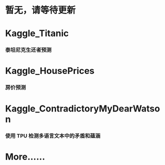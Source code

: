 # 暂无，请等待更新

# Kaggle_Titanic
### 泰坦尼克生还者预测
# Kaggle_HousePrices
### 房价预测
# Kaggle_ContradictoryMyDearWatson
### 使用 TPU 检测多语言文本中的矛盾和蕴涵
# More......
